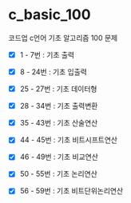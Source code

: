 # c_basic_100

코드업 c언어 기초 알고리즘 100 문제

-[x] 1 - 7번 : 기초 출력

-[x] 8 - 24번 : 기초 입출력

-[x] 25 - 27번 : 기초 데이터형

-[x] 28 - 34번 : 기초 출력변환

-[x] 35 - 43번 : 기초 산술연산

-[x] 44 - 45번 : 기초 비트시프트연산

-[x] 46 - 49번 : 기초 비교연산

-[x] 50 - 55번 : 기초 논리연산

-[x] 56 - 59번 : 기초 비트단위논리연산
